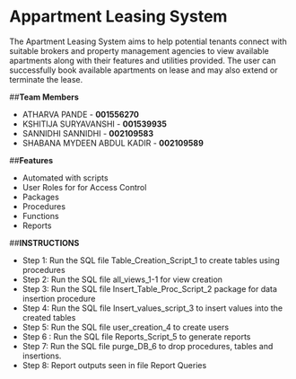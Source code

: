 # Appartment Leasing System
The Apartment Leasing System aims to help potential tenants connect with suitable brokers and
property management agencies to view available apartments along with their features and
utilities provided. The user can successfully book available apartments on lease and may also
extend or terminate the lease. 

##**Team Members**
- ATHARVA PANDE - **001556270**
- KSHITIJA SURYAVANSHI - **001539935**
- SANNIDHI SANNIDHI - **002109583** 
- SHABANA MYDEEN ABDUL KADIR - **002109589**

##**Features**
- Automated with scripts
- User Roles for for Access Control
- Packages
- Procedures
- Functions
- Reports

##**INSTRUCTIONS**
- Step 1: Run the SQL file Table_Creation_Script_1 to create tables using procedures
- Step 2: Run the SQL file all_views_1-1 for view creation
- Step 3: Run the SQL file Insert_Table_Proc_Script_2 package for data insertion procedure
- Step 4: Run the SQL file Insert_values_script_3 to insert values into the created tables
- Step 5: Run the SQL file user_creation_4 to create users
- Step 6 : Run the SQL file Reports_Script_5 to generate reports
- Step 7: Run the SQL file purge_DB_6 to drop procedures, tables and insertions.
- Step 8: Report outputs seen in file Report Queries



